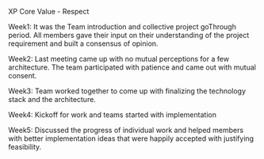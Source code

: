 XP Core Value - Respect

Week1: It was the Team introduction and collective project goThrough period. All members gave their input on their understanding of the project requirement and built a consensus of opinion.

Week2: Last meeting came up with no mutual perceptions for a few architecture. The team participated with patience and came out with mutual consent.

Week3: Team worked together to come up with finalizing the technology stack and the architecture.

Week4: Kickoff for work and teams started with implementation

Week5: Discussed the progress of individual work and helped members with better implementation ideas that were happily accepted with justifying feasibility.
